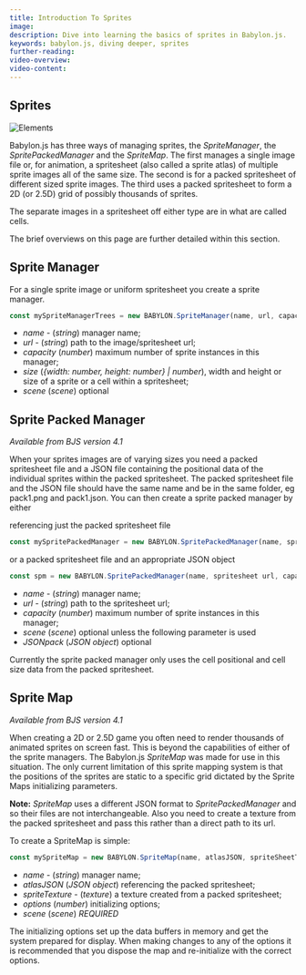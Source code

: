 ```yaml
---
title: Introduction To Sprites
image:
description: Dive into learning the basics of sprites in Babylon.js.
keywords: babylon.js, diving deeper, sprites
further-reading:
video-overview:
video-content:
---
```


## Sprites

![Elements](/img/how_to/Sprites/08.png)

Babylon.js has three ways of managing sprites, the _SpriteManager_, the _SpritePackedManager_ and the _SpriteMap_. The first manages a single image file or, for animation, a spritesheet (also called a sprite atlas) of multiple sprite images all of the same size. The second is for a packed spritesheet of different sized sprite images. The third uses a packed spritesheet to form a 2D (or 2.5D) grid of possibly thousands of sprites.

The separate images in a spritesheet off either type are in what are called cells.

The brief overviews on this page are further detailed within this section.

## Sprite Manager

For a single sprite image or uniform spritesheet you create a sprite manager.

```javascript
const mySpriteManagerTrees = new BABYLON.SpriteManager(name, url, capacity, size, scene); //scene is optional and defaults to the current scene
```

- _name_ - (_string_) manager name;
- _url_ - (_string_) path to the image/spritesheet url;
- _capacity_ (_number_) maximum number of sprite instances in this manager;
- _size_ (_\{width: number, height: number\} | number_), width and height or size of a sprite or a cell within a spritesheet;
- _scene_ (_scene_) optional

## Sprite Packed Manager

_Available from BJS version 4.1_

When your sprites images are of varying sizes you need a packed spritesheet file and a JSON file containing the positional data of the individual sprites within the packed spritesheet. The packed spritesheet file and the JSON file should have the same name and be in the same folder, eg pack1.png and pack1.json. You can then create a sprite packed manager by either

referencing just the packed spritesheet file

```javascript
const mySpritePackedManager = new BABYLON.SpritePackedManager(name, spritesheet url, capacity, scene); //scene is optional and defaults to the current scene
```

or a packed spritesheet file and an appropriate JSON object

```javascript
const spm = new BABYLON.SpritePackedManager(name, spritesheet url, capacity, scene, atlasJSON);
```

- _name_ - (_string_) manager name;
- _url_ - (_string_) path to the spritesheet url;
- _capacity_ (_number_) maximum number of sprite instances in this manager;
- _scene_ (_scene_) optional unless the following parameter is used
- _JSONpack_ (_JSON object_) optional

Currently the sprite packed manager only uses the cell positional and cell size data from the packed spritesheet.

## Sprite Map

_Available from BJS version 4.1_

When creating a 2D or 2.5D game you often need to render thousands of animated sprites on screen fast. This is beyond the capabilities of either of the sprite managers. The Babylon.js _SpriteMap_ was made for use in this situation. The only current limitation of this sprite mapping system is that the positions of the sprites are static to a specific grid dictated by the Sprite Maps initializing parameters.

**Note:** _SpriteMap_ uses a different JSON format to _SpritePackedManager_ and so their files are not interchangeable. Also you need to create a texture from the packed spritesheet and pass this rather than a direct path to its url.

To create a SpriteMap is simple:

```javascript
const mySpriteMap = new BABYLON.SpriteMap(name, atlasJSON, spriteSheetTexture, options, scene);
```

- _name_ - (_string_) manager name;
- _atlasJSON_ (_JSON object_) referencing the packed spritesheet;
- _spriteTexture_ - (_texture_) a texture created from a packed spritesheet;
- _options_ (_number_) initializing options;
- _scene_ (_scene_) _REQUIRED_

The initializing options set up the data buffers in memory and get the system prepared for display. When making changes to any of the options it is recommended that you dispose the map and re-initialize with the correct options.
